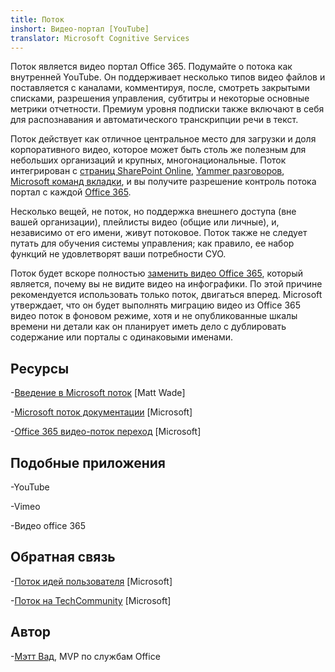 ```yaml
---
title: Поток
inshort: Видео-портал [YouTube]
translator: Microsoft Cognitive Services
---
```



Поток является видео портал Office 365. Подумайте о потока как внутренней YouTube. Он поддерживает несколько типов видео файлов и поставляется с каналами, комментируя, после, смотреть закрытыми списками, разрешения управления, субтитры и некоторые основные метрики отчетности. Премиум уровня подписки также включают в себя для распознавания и автоматического транскрипции речи в текст.

Поток действует как отличное центральное место для загрузки и доля корпоративного видео, которое может быть столь же полезным для небольших организаций и крупных, многонациональные. Поток интегрирован с [страниц SharePoint Online](https://docs.microsoft.com/en-us/stream/embed-video-sharepoint), [Yammer разговоров](https://stream.microsoft.com/en-us/blog/share-on-yammer/), [Microsoft команд вкладки](https://docs.microsoft.com/en-us/stream/embed-video-microsoft-teams), и вы получите разрешение контроль потока портал с каждой [Office 365](http://icsh.pt/O365groups).

Несколько вещей, не поток, но поддержка внешнего доступа (вне вашей организации), плейлисты видео (общие или личные), и, независимо от его имени, живут потоковое. Поток также не следует путать для обучения системы управления; как правило, ее набор функций не удовлетворят ваши потребности СУО.

Поток будет вскоре полностью [заменить видео Office 365](https://docs.microsoft.com/en-us/stream/migrate-from-office-365), который является, почему вы не видите видео на инфографики. По этой причине рекомендуется использовать только поток, двигаться вперед. Microsoft утверждает, что он будет выполнять миграцию видео из Office 365 видео поток в фоновом режиме, хотя и не опубликованные шкалы времени ни детали как он планирует иметь дело с дублировать содержание или порталы с одинаковыми именами.

Ресурсы
---------

-[Введение в Microsoft поток](https://www.linkedin.com/pulse/stream-video-portal-now-available-matt-wade/)
    \[Matt Wade\]

-[Microsoft поток документации](https://docs.microsoft.com/en-us/stream/)
    \[Microsoft\]

-[Office 365 видео-поток переход](https://docs.microsoft.com/en-us/stream/migrate-from-office-365)
    \[Microsoft\]

Подобные приложения
--------------------

-YouTube

-Vimeo

-Видео office 365

Обратная связь
---------

-[Поток идей пользователя](https://techcommunity.microsoft.com/t5/Microsoft-Stream-Ideas/idb-p/StreamIdeas)
    \[Microsoft\]

-[Поток на TechCommunity](https://techcommunity.microsoft.com/t5/Microsoft-Stream-Ideas/idb-p/StreamIdeas)
    \[Microsoft\]

Автор
---------

-[Мэтт Вад](https://www.linkedin.com/in/thatmattwade/), MVP по службам Office


